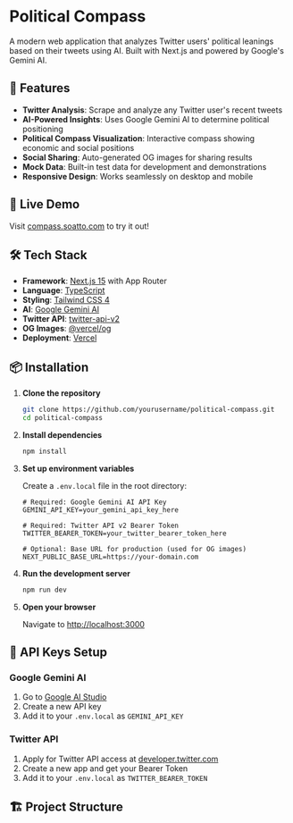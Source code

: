 # Political Compass

A modern web application that analyzes Twitter users' political leanings based on their tweets using AI. Built with Next.js and powered by Google's Gemini AI.

## 🌟 Features

- **Twitter Analysis**: Scrape and analyze any Twitter user's recent tweets
- **AI-Powered Insights**: Uses Google Gemini AI to determine political positioning
- **Political Compass Visualization**: Interactive compass showing economic and social positions
- **Social Sharing**: Auto-generated OG images for sharing results
- **Mock Data**: Built-in test data for development and demonstrations
- **Responsive Design**: Works seamlessly on desktop and mobile

## 🚀 Live Demo

Visit [compass.soatto.com](https://compass.soatto.com) to try it out!

## 🛠️ Tech Stack

- **Framework**: [Next.js 15](https://nextjs.org/) with App Router
- **Language**: [TypeScript](https://www.typescriptlang.org/)
- **Styling**: [Tailwind CSS 4](https://tailwindcss.com/)
- **AI**: [Google Gemini AI](https://ai.google.dev/)
- **Twitter API**: [twitter-api-v2](https://github.com/PLhery/node-twitter-api-v2)
- **OG Images**: [@vercel/og](https://vercel.com/docs/functions/edge-functions/og-image-generation)
- **Deployment**: [Vercel](https://vercel.com/)

## 📦 Installation

1. **Clone the repository**
   ```bash
   git clone https://github.com/yourusername/political-compass.git
   cd political-compass
   ```

2. **Install dependencies**
   ```bash
   npm install
   ```

3. **Set up environment variables**
   
   Create a `.env.local` file in the root directory:
   ```env
   # Required: Google Gemini AI API Key
   GEMINI_API_KEY=your_gemini_api_key_here
   
   # Required: Twitter API v2 Bearer Token
   TWITTER_BEARER_TOKEN=your_twitter_bearer_token_here
   
   # Optional: Base URL for production (used for OG images)
   NEXT_PUBLIC_BASE_URL=https://your-domain.com
   ```

4. **Run the development server**
   ```bash
   npm run dev
   ```

5. **Open your browser**
   
   Navigate to [http://localhost:3000](http://localhost:3000)

## 🔑 API Keys Setup

### Google Gemini AI
1. Go to [Google AI Studio](https://aistudio.google.com/)
2. Create a new API key
3. Add it to your `.env.local` as `GEMINI_API_KEY`

### Twitter API
1. Apply for Twitter API access at [developer.twitter.com](https://developer.twitter.com/)
2. Create a new app and get your Bearer Token
3. Add it to your `.env.local` as `TWITTER_BEARER_TOKEN`

## 🏗️ Project Structure
